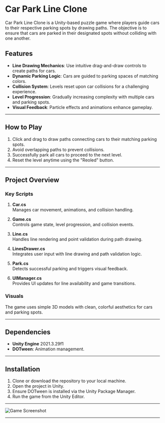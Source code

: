 
# Car Park Line Clone

Car Park Line Clone is a Unity-based puzzle game where players guide cars to their respective parking spots by drawing paths. The objective is to ensure that cars are parked in their designated spots without colliding with one another.


## Features

- **Line Drawing Mechanics**: Use intuitive drag-and-draw controls to create paths for cars.
- **Dynamic Parking Logic**: Cars are guided to parking spaces of matching colors.
- **Collision System**: Levels reset upon car collisions for a challenging experience.
- **Level Progression**: Gradually increasing complexity with multiple cars and parking spots.
- **Visual Feedback**: Particle effects and animations enhance gameplay.

---

## How to Play

1. Click and drag to draw paths connecting cars to their matching parking spots.
2. Avoid overlapping paths to prevent collisions.
3. Successfully park all cars to proceed to the next level.
4. Reset the level anytime using the "Reoled" button.

---

## Project Overview

### Key Scripts

1. **Car.cs**  
   Manages car movement, animations, and collision handling.

2. **Game.cs**  
   Controls game state, level progression, and collision events.

3. **Line.cs**  
   Handles line rendering and point validation during path drawing.

4. **LinesDrawer.cs**  
   Integrates user input with line drawing and path validation logic.

5. **Park.cs**  
   Detects successful parking and triggers visual feedback.

6. **UIManager.cs**  
   Provides UI updates for line availability and game transitions.

### Visuals

The game uses simple 3D models with clean, colorful aesthetics for cars and parking spots.

---

## Dependencies

- **Unity Engine** 2021.3.29f1
- **DOTween**: Animation management.

---

## Installation

1. Clone or download the repository to your local machine.
2. Open the project in Unity.
3. Ensure DOTween is installed via the Unity Package Manager.
4. Run the game from the Unity Editor.

---

![Game Screenshot](./Assets/ımage.png)


---


